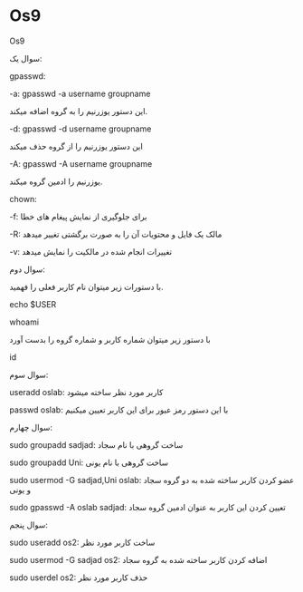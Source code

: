# Os9
Os9

سوال یک:

gpasswd:

-a: gpasswd -a username groupname

این دستور یوزرنیم را به گروه اضافه میکند.

-d: gpasswd -d username groupname

این دستور یوزرنیم را از گروه حذف میکند

-A: gpasswd -A username groupname

یوزرنیم را ادمین گروه میکند.

chown:

-f: برای جلوگیری از نمایش پیغام های خطا

-R: مالک یک فایل و محتویات آن را به صورت برگشتی تغییر میدهد

-v: تغییرات انجام شده در مالکیت را نمایش میدهد

سوال دوم:

با دستورات زیر میتوان نام کاربر فعلی را فهمید.

echo $USER

whoami

با دستور زیر میتوان شماره کاربر و شماره گروه را بدست آورد

id

سوال سوم:

useradd oslab: کاربر مورد نظر ساخته میشود

passwd oslab: با این دستور رمز عبور برای این کاربر تعیین میکنیم

سوال چهارم:

sudo groupadd sadjad: ساخت گروهی با نام سجاد

sudo groupadd Uni: ساخت گروهی با نام یونی

sudo usermod -G sadjad,Uni oslab: عضو کردن کاربر ساخته شده به دو گروه سجاد و یونی

sudo gpasswd -A oslab sadjad: تعیین کردن این کاربر به عنوان ادمین گروه سجاد

سوال پنجم:

sudo useradd os2: ساخت کاربر مورد نظر

sudo usermod -G sadjad os2: اضافه کردن کاربر ساخته شده به گروه سجاد

sudo userdel os2: حذف کاربر مورد نظر
